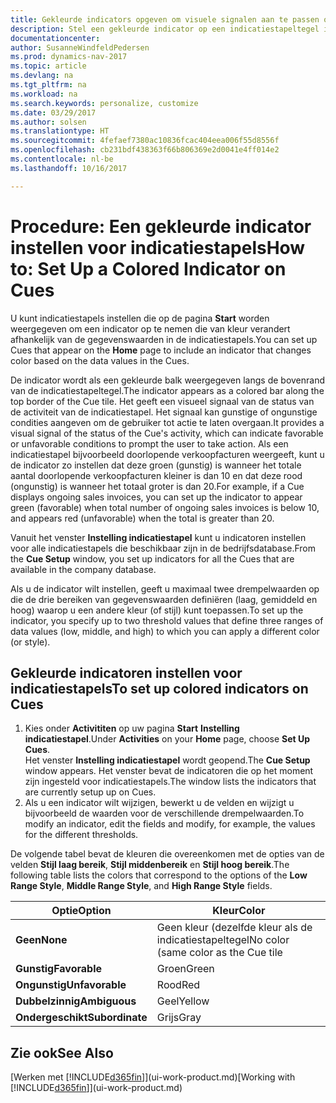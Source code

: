 ```yaml
---
title: Gekleurde indicators opgeven om visuele signalen aan te passen over de activiteit van een indicatiestapel
description: Stel een gekleurde indicator op een indicatiestapeltegel in om een aangepast visueel signaal van de activiteit van de indicatiestapel te bieden.
documentationcenter: 
author: SusanneWindfeldPedersen
ms.prod: dynamics-nav-2017
ms.topic: article
ms.devlang: na
ms.tgt_pltfrm: na
ms.workload: na
ms.search.keywords: personalize, customize
ms.date: 03/29/2017
ms.author: solsen
ms.translationtype: HT
ms.sourcegitcommit: 4fefaef7380ac10836fcac404eea006f55d8556f
ms.openlocfilehash: cb231bdf438363f66b806369e2d0041e4ff014e2
ms.contentlocale: nl-be
ms.lasthandoff: 10/16/2017

---
```

# <a name="how-to-set-up-a-colored-indicator-on-cues"></a><span data-ttu-id="fdf00-103">Procedure: Een gekleurde indicator instellen voor indicatiestapels</span><span class="sxs-lookup"><span data-stu-id="fdf00-103">How to: Set Up a Colored Indicator on Cues</span></span>
<span data-ttu-id="fdf00-104">U kunt indicatiestapels instellen die op de pagina **Start** worden weergegeven om een indicator op te nemen die van kleur verandert afhankelijk van de gegevenswaarden in de indicatiestapels.</span><span class="sxs-lookup"><span data-stu-id="fdf00-104">You can set up Cues that appear on the **Home** page to include an indicator that changes color based on the data values in the Cues.</span></span>

<span data-ttu-id="fdf00-105">De indicator wordt als een gekleurde balk weergegeven langs de bovenrand van de indicatiestapeltegel.</span><span class="sxs-lookup"><span data-stu-id="fdf00-105">The indicator appears as a colored bar along the top border of the Cue tile.</span></span> <span data-ttu-id="fdf00-106">Het geeft een visueel signaal van de status van de activiteit van de indicatiestapel. Het signaal kan gunstige of ongunstige condities aangeven om de gebruiker tot actie te laten overgaan.</span><span class="sxs-lookup"><span data-stu-id="fdf00-106">It provides a visual signal of the status of the Cue's activity, which can indicate favorable or unfavorable conditions to prompt the user to take action.</span></span> <span data-ttu-id="fdf00-107">Als een indicatiestapel bijvoorbeeld doorlopende verkoopfacturen weergeeft, kunt u de indicator zo instellen dat deze groen (gunstig) is wanneer het totale aantal doorlopende verkoopfacturen kleiner is dan 10 en dat deze rood (ongunstig) is wanneer het totaal groter is dan 20.</span><span class="sxs-lookup"><span data-stu-id="fdf00-107">For example, if a Cue displays ongoing sales invoices, you can set up the indicator to appear green (favorable) when total number of ongoing sales invoices is below 10, and appears red (unfavorable) when the total is greater than 20.</span></span>

<span data-ttu-id="fdf00-108">Vanuit het venster **Instelling indicatiestapel** kunt u indicatoren instellen voor alle indicatiestapels die beschikbaar zijn in de bedrijfsdatabase.</span><span class="sxs-lookup"><span data-stu-id="fdf00-108">From the **Cue Setup** window, you set up indicators for all the Cues that are available in the company database.</span></span>

<span data-ttu-id="fdf00-109">Als u de indicator wilt instellen, geeft u maximaal twee drempelwaarden op die de drie bereiken van gegevenswaarden definiëren (laag, gemiddeld en hoog) waarop u een andere kleur (of stijl) kunt toepassen.</span><span class="sxs-lookup"><span data-stu-id="fdf00-109">To set up the indicator, you specify up to two threshold values that define three ranges of data values (low, middle, and high) to which you can apply a different color (or style).</span></span>

## <a name="to-set-up-colored-indicators-on-cues"></a><span data-ttu-id="fdf00-110">Gekleurde indicatoren instellen voor indicatiestapels</span><span class="sxs-lookup"><span data-stu-id="fdf00-110">To set up colored indicators on Cues</span></span>
1. <span data-ttu-id="fdf00-111">Kies onder **Activititen** op uw pagina **Start** **Instelling indicatiestapel**.</span><span class="sxs-lookup"><span data-stu-id="fdf00-111">Under **Activities** on your **Home** page, choose **Set Up Cues**.</span></span>  
   <span data-ttu-id="fdf00-112">Het venster **Instelling indicatiestapel** wordt geopend.</span><span class="sxs-lookup"><span data-stu-id="fdf00-112">The **Cue Setup** window appears.</span></span> <span data-ttu-id="fdf00-113">Het venster bevat de indicatoren die op het moment zijn ingesteld voor indicatiestapels.</span><span class="sxs-lookup"><span data-stu-id="fdf00-113">The window lists the indicators that are currently setup up on Cues.</span></span>
2. <span data-ttu-id="fdf00-114">Als u een indicator wilt wijzigen, bewerkt u de velden en wijzigt u bijvoorbeeld de waarden voor de verschillende drempelwaarden.</span><span class="sxs-lookup"><span data-stu-id="fdf00-114">To modify an indicator, edit the fields and modify, for example, the values for the different thresholds.</span></span>  

<span data-ttu-id="fdf00-115">De volgende tabel bevat de kleuren die overeenkomen met de opties van de velden **Stijl laag bereik**, **Stijl middenbereik** en **Stijl hoog bereik**.</span><span class="sxs-lookup"><span data-stu-id="fdf00-115">The following table lists the colors that correspond to the options of the **Low Range Style**, **Middle Range Style**, and **High Range Style** fields.</span></span>

| <span data-ttu-id="fdf00-116">Optie</span><span class="sxs-lookup"><span data-stu-id="fdf00-116">Option</span></span> | <span data-ttu-id="fdf00-117">Kleur</span><span class="sxs-lookup"><span data-stu-id="fdf00-117">Color</span></span> |
| --- | --- |
| <span data-ttu-id="fdf00-118">**Geen**</span><span class="sxs-lookup"><span data-stu-id="fdf00-118">**None**</span></span> |<span data-ttu-id="fdf00-119">Geen kleur (dezelfde kleur als de indicatiestapeltegel</span><span class="sxs-lookup"><span data-stu-id="fdf00-119">No color (same color as the Cue tile</span></span> |
| <span data-ttu-id="fdf00-120">**Gunstig**</span><span class="sxs-lookup"><span data-stu-id="fdf00-120">**Favorable**</span></span> |<span data-ttu-id="fdf00-121">Groen</span><span class="sxs-lookup"><span data-stu-id="fdf00-121">Green</span></span> |
| <span data-ttu-id="fdf00-122">**Ongunstig**</span><span class="sxs-lookup"><span data-stu-id="fdf00-122">**Unfavorable**</span></span> |<span data-ttu-id="fdf00-123">Rood</span><span class="sxs-lookup"><span data-stu-id="fdf00-123">Red</span></span> |
| <span data-ttu-id="fdf00-124">**Dubbelzinnig**</span><span class="sxs-lookup"><span data-stu-id="fdf00-124">**Ambiguous**</span></span> |<span data-ttu-id="fdf00-125">Geel</span><span class="sxs-lookup"><span data-stu-id="fdf00-125">Yellow</span></span> |
| <span data-ttu-id="fdf00-126">**Ondergeschikt**</span><span class="sxs-lookup"><span data-stu-id="fdf00-126">**Subordinate**</span></span> |<span data-ttu-id="fdf00-127">Grijs</span><span class="sxs-lookup"><span data-stu-id="fdf00-127">Gray</span></span> |

## <a name="see-also"></a><span data-ttu-id="fdf00-128">Zie ook</span><span class="sxs-lookup"><span data-stu-id="fdf00-128">See Also</span></span>
<span data-ttu-id="fdf00-129">[Werken met [!INCLUDE[d365fin](includes/d365fin_md.md)]](ui-work-product.md)</span><span class="sxs-lookup"><span data-stu-id="fdf00-129">[Working with [!INCLUDE[d365fin](includes/d365fin_md.md)]](ui-work-product.md)</span></span>

